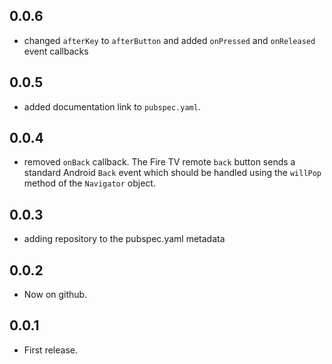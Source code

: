 ## 0.0.6

-   changed `afterKey` to `afterButton` and added `onPressed` and `onReleased` event callbacks

## 0.0.5

-   added documentation link to `pubspec.yaml`.

## 0.0.4

-   removed `onBack` callback. The Fire TV remote `back` button sends a standard Android `Back` event
    which should be handled using the `willPop` method of the `Navigator` object.

## 0.0.3

-   adding repository to the pubspec.yaml metadata

## 0.0.2

-   Now on github.

## 0.0.1

-   First release.
